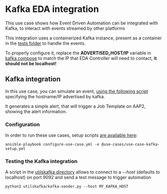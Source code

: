 # Kafka EDA integration

This use case shows how Event Driven Automation can be integrated with Kafka, to interact with events streamed by other platforms

This integration uses a containerized Kafka instance, present as a container in the [tests folder](../../utils) to handle the events.

To properly configure it, replace the **ADVERTISED_HOST/IP** variable in [kafka compose](../../utilspodman-compose.yml) to match the IP that EDA Controller will need to contact, **it should not be localhost!**

## Kafka integration

In this use case, you can simulate an event, [using the following script](../../utilskafka/kafka-sender.py) specifying the hostname/IP advertised by kafka.

It generates a simple alert, that will trigger a Job Template on AAP2, showing the alert information.

### Configuration

In order to run these use cases, setup scripts [are available here](../../eda-demo-setup/):

    ansible-playbook configure-use-case.yml -e @use-cases/use-case-kafka-setup.yml

### Testing the Kafka integration

A script in the [utilskafka directory](./utilskafka/) allows to connect to a _--host_ (defaults to localhost) on port 9092 and send a test message to trigger automation

    python3 utilskafka/kafka-sender.py --host MY_KAFKA_HOST
